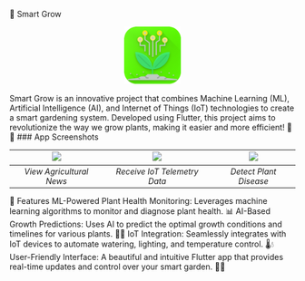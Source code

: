 🌱 Smart Grow
<p align=center><img src="images/app_icon.png" width=20% height=20%></p>
Smart Grow is an innovative project that combines Machine Learning (ML), Artificial Intelligence (AI), and Internet of Things (IoT) technologies to create a smart gardening system. Developed using Flutter, this project aims to revolutionize the way we grow plants, making it easier and more efficient! 🌿✨
### App Screenshots

| <img src="./docs/img/view_news.gif"> | <img src="./docs/img/monitor_iot.gif"> | <img src="./docs/img/detect_disease.gif"> |
| :----------------------------------: | :------------------------------------: | :---------------------------------------: |
|       _View Agricultural News_       |      _Receive IoT Telemetry Data_      |          _Detect Plant Disease_           |


🚀 Features
ML-Powered Plant Health Monitoring: Leverages machine learning algorithms to monitor and diagnose plant health. 📊
AI-Based Growth Predictions: Uses AI to predict the optimal growth conditions and timelines for various plants. 🧠🌱
IoT Integration: Seamlessly integrates with IoT devices to automate watering, lighting, and temperature control. 🌡️💧
User-Friendly Interface: A beautiful and intuitive Flutter app that provides real-time updates and control over your smart garden. 📱🌟
